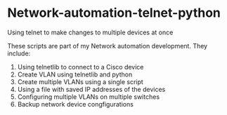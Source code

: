 # Network-automation-telnet-python
Using telnet to make changes to multiple devices at once

These scripts are part of my Network automation development. They include:

1. Using telnetlib to connect to a Cisco device
2. Create VLAN using telnetlib and python
3. Create multiple VLANs using a single script
4. Using a file with saved IP addresses of the devices
5. Configuring multiple VLANs on multiple switches
6. Backup network device congfigurations

